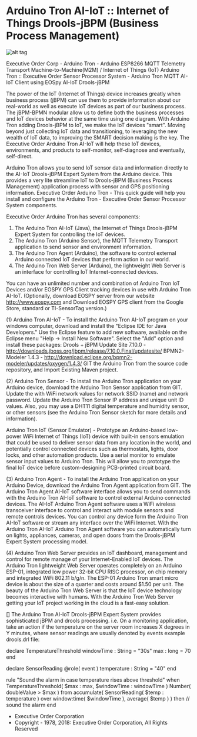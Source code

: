 # Arduino Tron AI-IoT :: Internet of Things Drools-jBPM (Business Process Management)

![alt tag](http://arduinotron.com/wp-content/uploads/2018/05/Arduino_Logotype-e1527283874261.png "Arduino Tron")

Executive Order Corp - Arduino Tron - Arduino ESP8266 MQTT Telemetry Transport Machine-to-Machine(M2M) / Internet of Things (IoT)
Arduino Tron :: Executive Order Sensor Processor System - Arduino Tron MQTT AI-IoT Client using EOSpy AI-IoT Drools-jBPM

The power of the IoT (Internet of Things) device increases greatly when business process (jBPM) can use them to provide information
about our real-world as well as execute IoT devices as part of our business process. The jBPM-BPMN modular allow us to define 
both the business processes and IoT devices behavior at the same time using one diagram. With Arduino Tron adding Drools-jBPM to IoT,
we make the IoT devices "smart". Moving beyond just collecting IoT data and transitioning, to leveraging the new wealth of IoT data, 
to improving the SMART decision making is the key. The Executive Order Arduino Tron AI-IoT will help these IoT devices, environments, 
and products to self-monitor, self-diagnose and eventually, self-direct.

Arduino Tron allows you to send IoT sensor data and information directly to the AI-IoT Drools-jBPM Expert System from the Arduino device.
This provides a very lite streamline IoT to Drools-jBPM (Business Process Management) application process with sensor and GPS positioning information.
Executive Order Arduino Tron - This quick guide will help you install and configure the Arduino Tron - Executive Order Sensor Processor System components.

Executive Order Arduino Tron has several components:
1. The Arduino Tron AI-IoT (Java), the Internet of Things Drools-jBPM Expert System for controlling the IoT devices.
2. The Arduino Tron (Arduino Sensor), the MQTT Telemetry Transport application to send sensor and environment information.
3. The Arduino Tron Agent (Arduino), the software to control external Arduino connected IoT devices that perform action in our world.
4. The Arduino Tron Web Server (Arduino), the lightweight Web Server is an interface for controlling IoT Internet-connected devices.

You can have an unlimited number and combination of Arduino Tron IoT Devices and/or EOSPY GPS Client tracking devices in use with Arduino Tron AI-IoT.
(Optionally, download EOSPY server from our website http://www.eospy.com and Download EOSPY GPS client from the Google Store, standard or TI-SensorTag version.)

(1) Arduino Tron AI-IoT - To install the Arduino Tron AI-IoT program on your windows computer, download and install the "Eclipse IDE for Java Developers."
Use the Eclipse feature to add new software, available on the Eclipse menu "Help -> Install New Software". Select the "Add" option and install these packages:
Drools + jBPM Update Site 7.10.0 - http://downloads.jboss.org/jbpm/release/7.10.0.Final/updatesite/
BPMN2-Modeler 1.4.3 - http://download.eclipse.org/bpmn2-modeler/updates/oxygen/1.4.3/
GIT the Arduino Tron from the source code repository, and Import Existing Maven project.

(2) Arduino Tron Sensor - To install the Arduino Tron application on your Arduino device, download the Arduino Tron Sensor application from GIT.
Update the with WiFi network values for network SSID (name) and network password. Update the Arduino Tron Sensor IP address and unique unit ID values.
Also, you may use a DHT11 digital temperature and humidity sensor, or other sensors (see the Arduino Tron Sensor sketch for more details and information).

Arduino Tron IoT (Sensor Emulator) - Prototype an Arduino-based low-power WiFi Internet of Things (IoT) device with built-in sensors emulation that could be used to
deliver sensor data from any location in the world, and potentially control connected devices such as thermostats, lights, door locks, and other automation products.
Use a serial monitor to emulate sensor input values to Arduino Tron. This will allow you to prototype the final IoT device before custom-designing PCB-printed circuit board.

(3) Arduino Tron Agent - To install the Arduino Tron application on your Arduino Device, download the Arduino Tron Agent application from GIT.
The Arduino Tron Agent AI-IoT software interface allows you to send commands with the Arduino Tron AI-IoT software to control external Arduino connected devices.
The AI-IoT Arduino Tron Agent software uses a WiFi wireless transceiver interface to control and interact with module sensors and remote controls devices. You can 
control any device form the Arduino Tron AI-IoT software or stream any interface over the WiFi Internet. With the Arduino Tron AI-IoT Arduino Tron Agent software
you can automatically turn on lights, appliances, cameras, and open doors from the Drools-jBPM Expert System processing model.

(4) Arduino Tron Web Server provides an IoT dashboard, management and control for remote manage of your Internet-Enabled IoT devices. The Arduino Tron lightweight 
Web Server operates completely on an Arduino ESP-01, integrated low power 32-bit CPU RISC processor, on chip memory and integrated WiFi 802.11 b/g/n. The ESP-01 
Arduino Tron smart micro device is about the size of a quarter and costs around $1.50 per unit. The beauty of the Arduino Tron Web Server is that the IoT device 
technology becomes interactive with humans. With the Arduino Tron Web Server getting your IoT project working in the cloud is a fast-easy solution.

[] The Arduino Tron AI-IoT Drools-jBPM Expert System provides sophisticated jBPM and drools processing. i.e. On a monitoring application, take an action if the temperature 
on the server room increases X degrees in Y minutes, where sensor readings are usually denoted by events example drools.drl file:

declare TemperatureThreshold 
        windowTime : String = "30s" 
        max : long = 70 
end 

declare SensorReading 
        @role( event ) 
        temperature : String = "40" 
end 

rule "Sound the alarm in case temperature rises above threshold" 
when 
   TemperatureThreshold( $max : max, $windowTime : windowTime ) 
   Number( doubleValue > $max ) from accumulate( 
   SensorReading( $temp : temperature ) over window:time( $windowTime ), 
   average( $temp ) ) 
then 
   // sound the alarm 
end 

- Executive Order Corporation
- Copyright - 1978, 2018: Executive Order Corporation, All Rights Reserved



